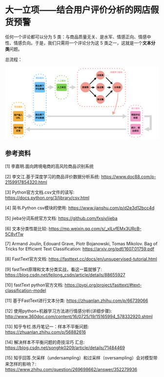 # 大一立项——结合用户评价分析的网店假货预警

任何一个评论都可以分为 $5$ 类：与商品质量无关、是水军、情感正向、情感中性、情感负向。于是，我们只需将一个评论分为这 $5$ 类之一，这就是一个**文本分类**问题。

总流程：

![总流程](https://github.com/xyfJASON/Comment-Analysis/blob/master/img/%E6%80%BB%E6%B5%81%E7%A8%8B.png)



## 参考资料

[1] 李嘉明.面向跨境电商的高风险商品识别系统

[2] 李文江.基于深度学习的商品评价数据分析系统: https://www.doc88.com/p-2159917854320.html

[3] Python官方文档.csv文件的读写: https://docs.python.org/3/library/csv.html

[4] 简书.Python csv模块的使用: https://www.jianshu.com/p/d2e3d12bcc4d

[5] jieba分词系统官方文档: https://github.com/fxsjy/jieba

[6] 文本分类性能比较: https://mp.weixin.qq.com/s/_xILvfEMx3URcB-5C8vfTw

[7] Armand Joulin, Edouard Grave, Piotr Bojanowski, Tomas Mikolov. Bag of Tricks for Efficient Text Classification:  https://arxiv.org/pdf/1607.01759.pdf

[8] FastText官方文档: https://fasttext.cc/docs/en/unsupervised-tutorial.html

[9] fastText原理和文本分类实战，看这一篇就够了: https://blog.csdn.net/feilong_csdn/article/details/88655927

[10] fastText python官方文档: https://pypi.org/project/fasttext/#text-classification-model

[11] 基于FastText进行文本分类: https://zhuanlan.zhihu.com/p/66739066

[12] 使用python+机器学习方法进行情感分析(详细步骤): http://www.360doc.com/content/16/0725/19/15165994_578332920.shtml

[13] 知乎专栏.炼丹笔记一：样本不平衡问题: https://zhuanlan.zhihu.com/p/56882616

[14] 解决样本不平衡问题的奇技淫巧 汇总: https://blog.csdn.net/songhk0209/article/details/71484469

[15] 知乎回答.欠采样（undersampling）和过采样（oversampling）会对模型带来怎样的影响？: https://www.zhihu.com/question/269698662/answer/352279936